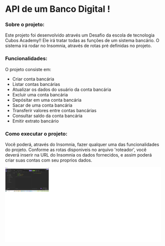 # API de um Banco Digital !

### Sobre o projeto:

Este projeto foi desenvolvido através um Desafio da escola de tecnologia Cubos Academy!!
Ele irá tratar todas as funções de um sistema bancário.
O sistema irá rodar no Insomnia, através de rotas pré definidas no projeto.

### Funcionalidades:

O projeto consiste em:

-   Criar conta bancária
-   Listar contas bancárias
-   Atualizar os dados do usuário da conta bancária
-   Excluir uma conta bancária
-   Depósitar em uma conta bancária
-   Sacar de uma conta bancária
-   Transferir valores entre contas bancárias
-   Consultar saldo da conta bancária
-   Emitir extrato bancário

### Como executar o projeto:

Você poderá, através do Insomnia, fazer qualquer uma das funcionalidades do projeto.
Conforme as rotas disponiveis no arquivo 'roteador', você deverá inserir na URL do Insomnia os dados fornecidos, e assim poderá criar suas contas com seu proprios dados.

![](./print.png)